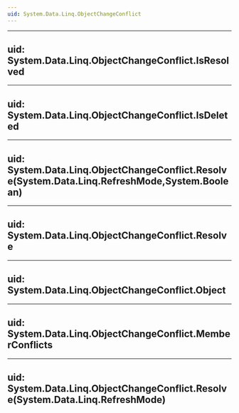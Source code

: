 ```yaml
---
uid: System.Data.Linq.ObjectChangeConflict
---
```


---
uid: System.Data.Linq.ObjectChangeConflict.IsResolved
---

---
uid: System.Data.Linq.ObjectChangeConflict.IsDeleted
---

---
uid: System.Data.Linq.ObjectChangeConflict.Resolve(System.Data.Linq.RefreshMode,System.Boolean)
---

---
uid: System.Data.Linq.ObjectChangeConflict.Resolve
---

---
uid: System.Data.Linq.ObjectChangeConflict.Object
---

---
uid: System.Data.Linq.ObjectChangeConflict.MemberConflicts
---

---
uid: System.Data.Linq.ObjectChangeConflict.Resolve(System.Data.Linq.RefreshMode)
---
